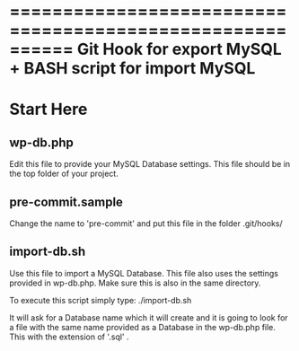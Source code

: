 ==========================================================
Git Hook for export MySQL + BASH script for import MySQL
=========================================================

Start Here
===========

wp-db.php
---------
Edit this file to provide your MySQL Database settings. This file should
be in the top folder of your project.

pre-commit.sample
-----------------
Change the name to 'pre-commit' and put this file in the folder .git/hooks/

import-db.sh
------------
Use this file to import a MySQL Database. This file also uses the settings
provided in wp-db.php. Make sure this is also in the same directory.

To execute this script simply type:
    ./import-db.sh

It will ask for a Database name which it will create and it is going to look for
a file with the same name provided as a Database in the wp-db.php file. This with 
the extension of '.sql' .
